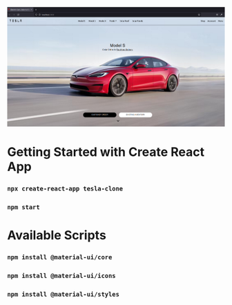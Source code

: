 <img src="src/images/screen.png">

# Getting Started with Create React App

### `npx create-react-app tesla-clone`

### `npm start`

# Available Scripts

### `npm install @material-ui/core`

### `npm install @material-ui/icons`

### `npm install @material-ui/styles`

